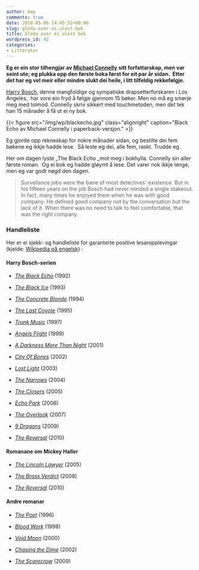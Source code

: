 ```yaml
---
author: bep
comments: true
date: 2010-05-06 14:45:52+00:00
slug: gleda-over-ei-ulest-bok
title: Gleda over ei ulest bok
wordpress_id: 42
categories:
- Litteratur
---
```



**Eg er ein stor tilhengjar av [Michael Connelly](http://en.wikipedia.org/wiki/Michael_Connelly) sitt forfattarskap, men var seint ute; eg plukka opp den første boka først for eit par år sidan.  Etter det har eg vel meir eller mindre slukt dei heile, i litt tilfeldig rekkefølgje.**

<!--more-->

[Harry Bosch](http://en.wikipedia.org/wiki/Harry_Bosch), denne mangfoldige og sympatiske drapsetterforskaren i Los Angeles,  har vore ein fryd å følgje gjennom 15 bøker. Men no må eg smørje meg med tolmod. Connelly skriv sikkert med touchmetoden, men det tek han 15 månader å få ut ei ny bok.

{{< figure src="/img/wp/blackecho.jpg" class="alignright" caption="Black Echo av Michael Connelly i paperback-versjon." >}}

Eg gjorde opp rekneskap for nokre månader sidan, og bestilte dei fem bøkene eg ikkje hadde lese.  Så leste eg dei, alle fem, raskt. Trudde eg.

Her om dagen lyste _The Black Echo _mot meg i bokhylla. Connelly sin aller første roman.  Og ei bok eg hadde gløymt å lese. Det varer nok ikkje lenge, men eg var godt nøgd den dagen.


<blockquote>Surveilance jobs were the bane of most detectives' existence. But in his fifteen years on the job Bosch had never minded a single stakeout. In fact, many times he enjoyed them when he was with good company. He defined good company not by the conversation but the lack of it. When there was no need to talk to feel comfortable, that was the right company.</blockquote>




### Handleliste


Her er ei sjekk- og handleliste for garanterte positive lesaropplevingar (kjelde: [Wikipedia på engelsk](http://en.wikipedia.org/wiki/Michael_Connelly)) :


#### Harry Bosch-serien





	
  * _[The Black Echo](http://en.wikipedia.org/wiki/The_Black_Echo)_ (1992)

	
  * _[The Black Ice](http://en.wikipedia.org/wiki/The_Black_Ice)_ (1993)

	
  * _[The Concrete Blonde](http://en.wikipedia.org/wiki/The_Concrete_Blonde)_ (1994)

	
  * _[The Last Coyote](http://en.wikipedia.org/wiki/The_Last_Coyote)_ (1995)

	
  * _[Trunk Music](http://en.wikipedia.org/wiki/Trunk_Music_%28novel%29)_ (1997)

	
  * _[Angels Flight](http://en.wikipedia.org/wiki/Angels_Flight_%28novel%29)_ (1999)

	
  * _[A Darkness More Than Night](http://en.wikipedia.org/wiki/A_Darkness_More_Than_Night)_ (2001)

	
  * _[City Of Bones](http://en.wikipedia.org/wiki/City_of_Bones_%28Michael_Connelly_novel%29)_ (2002)

	
  * _[Lost Light](http://en.wikipedia.org/wiki/Lost_Light)_ (2003)

	
  * _[The Narrows](http://en.wikipedia.org/wiki/The_Narrows_%28novel%29)_ (2004)

	
  * _[The Closers](http://en.wikipedia.org/wiki/The_Closers_%28novel%29)_ (2005)

	
  * _[Echo Park](http://en.wikipedia.org/wiki/Echo_Park_%28novel%29)_ (2006)

	
  * _[The Overlook](http://en.wikipedia.org/wiki/The_Overlook)_ (2007)

	
  * _[9 Dragons](http://en.wikipedia.org/wiki/9_Dragons_%28novel%29)_ (2009)

	
  * _[The Reversal](http://en.wikipedia.org/wiki/The_Reversal)_ (2010)




#### Romanane om Mickey Haller





	
  * _[The Lincoln Lawyer](http://en.wikipedia.org/wiki/The_Lincoln_Lawyer)_ (2005)

	
  * _[The Brass Verdict](http://en.wikipedia.org/wiki/The_Brass_Verdict)_ (2008)

	
  * _[The Reversal](http://en.wikipedia.org/wiki/The_Reversal)_ (2010)




#### Andre romanar





	
  * _[The Poet](http://en.wikipedia.org/wiki/The_Poet_%28Novel%29)_ (1996)

	
  * _[Blood Work](http://en.wikipedia.org/wiki/Blood_Work_%28novel%29)_ (1998)

	
  * _[Void Moon](http://en.wikipedia.org/wiki/Void_Moon)_ (2000)

	
  * _[Chasing the Dime](http://en.wikipedia.org/wiki/Chasing_the_Dime)_ (2002)

	
  * _[The Scarecrow](http://en.wikipedia.org/wiki/The_Scarecrow_%28Michael_Connelly_novel%29)_ (2009)


